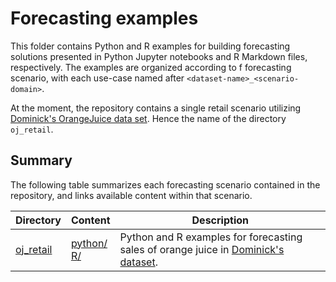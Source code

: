# Forecasting examples

This folder contains Python and R examples for building forecasting solutions presented in Python Jupyter notebooks and R Markdown files, respectively. The examples are organized according to f forecasting scenario, with each use-case named after `<dataset-name>_<scenario-domain>`. 

At the moment, the repository contains a single retail scenario utilizing [Dominick's OrangeJuice data set](https://www.chicagobooth.edu/research/kilts/datasets/dominicks). Hence the name of the directory `oj_retail`.


## Summary

The following table summarizes each forecasting scenario contained in the repository, and links available content within that scenario. 

| Directory | Content | Description |
| --- | --- | --- |
| [oj_retail](./oj_retail) | [python/](./oj_retail/python) <br> [R/](./oj_retail/R) | Python and R examples for forecasting sales of orange juice in [Dominick's dataset](https://www.chicagobooth.edu/research/kilts/datasets/dominicks). |


